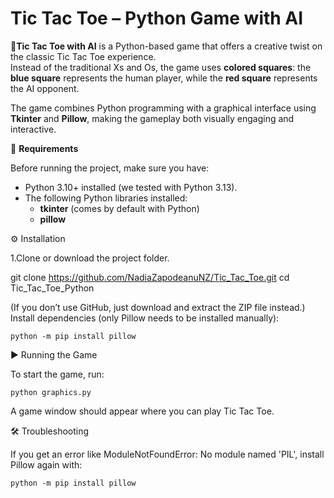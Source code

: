 
# **Tic Tac Toe – Python Game with AI**



🎲**Tic Tac Toe with AI** is a Python-based game that offers a creative twist on the classic Tic Tac Toe experience.  
Instead of the traditional Xs and Os, the game uses **colored squares**: the **blue square** represents the human player, while the **red square** represents the AI opponent.  



The game combines Python programming with a graphical interface using **Tkinter** and **Pillow**, making the gameplay both visually engaging and interactive.  

🚀 **Requirements**

Before running the project, make sure you have:

 * Python 3.10+ installed (we tested with Python 3.13).
 * The following Python libraries installed:
 	- **tkinter** (comes by default with Python)
	- **pillow**


⚙️ Installation

1.Clone or download the project folder.

git clone https://github.com/NadiaZapodeanuNZ/Tic_Tac_Toe.git
cd Tic_Tac_Toe_Python


(If you don’t use GitHub, just download and extract the ZIP file instead.)
Install dependencies (only Pillow needs to be installed manually):

`python -m pip install pillow`

▶️ Running the Game

To start the game, run:

`python graphics.py`


A game window should appear where you can play Tic Tac Toe.

🛠️ Troubleshooting

If you get an error like ModuleNotFoundError: No module named 'PIL', install Pillow again with:

`python -m pip install pillow`